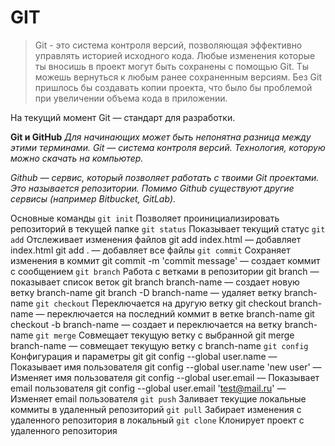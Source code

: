 # GIT

>Git - это система контроля версий, позволяющая
эффективно управлять историей исходного кода.
Любые изменения которые ты вносишь в проект
могут быть сохранены с помощью Git. Ты можешь
вернуться к любым ранее сохраненным версиям.
Без Git пришлось бы создавать копии проекта, что
было бы проблемой при увеличении объема кода в
приложении.

На текущий момент Git — стандарт для разработки.

**Git и GitHub**
*Для начинающих может быть непонятна разница между этими терминами.
Git — система контроля версий. Технология, которую можно скачать на компьютер.*

*Github — сервис, который позволяет работать с твоими Git проектами. Это
называется репозитории. Помимо Github существуют другие сервисы (например
Bitbucket, GitLab).*


Основные команды
`git init`
Позволяет проинициализировать репозиторий в текущей папке
`git status`
Показывает текущий статус
`git add`
Отслеживает изменения файлов
git add index.html — добавляет index.html
git add . — добавляет все файлы
`git commit`
Сохраняет изменения в коммит
git commit -m 'commit message' — создает коммит с сообщением
`git branch`
Работа с ветками в репозитории
git branch — показывает список веток
git branch branch-name — создает новую ветку branch-name
git branch -D branch-name — удаляет ветку branch-name
`git checkout`
Переключается на другую ветку
git checkout branch-name — переключается на последний коммит в ветке
branch-name
git checkout -b branch-name — создает и переключается на ветку branch-name
`git merge`
Совмещает текущую ветку с выбранной
git merge branch-name — совмещает текущую ветку с branch-name
`git config`
Конфигурация и параметры git
git config --global user.name — Показывает имя пользователя
git config --global user.name 'new user' — Изменяет имя пользователя
git config --global user.email — Показывает email пользователя
git config --global user.email 'test@mail.ru' — Изменяет email пользователя
`git push`
Заливает текущие локальные коммиты в удаленный репозиторий
`git pull`
Забирает изменения с удаленного репозитория в локальный
`git clone`
Клонирует проект с удаленного репозитория


